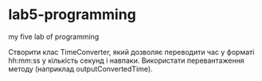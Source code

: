 # lab5-programming
my five  lab of programming

Створити клас TimeConverter, який дозволяє переводити час у форматі hh:mm:ss у кількість секунд і навпаки. 
Використати перевантаження методу (наприклад outputConvertedTime).

